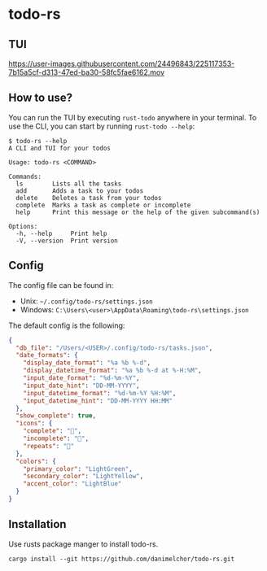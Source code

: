 # todo-rs

## TUI

https://user-images.githubusercontent.com/24496843/225117353-7b15a5cf-d313-47ed-ba30-58fc5fae6162.mov

## How to use?

You can run the TUI by executing `rust-todo` anywhere in your terminal. To use the CLI, you can start by running `rust-todo --help`:

```
$ todo-rs --help
A CLI and TUI for your todos

Usage: todo-rs <COMMAND>

Commands:
  ls        Lists all the tasks
  add       Adds a task to your todos
  delete    Deletes a task from your todos
  complete  Marks a task as complete or incomplete
  help      Print this message or the help of the given subcommand(s)

Options:
  -h, --help     Print help
  -V, --version  Print version
```

## Config

The config file can be found in:
- Unix: `~/.config/todo-rs/settings.json`
- Windows: `C:\Users\<user>\AppData\Roaming\todo-rs\settings.json`

The default config is the following:

```json
{
  "db_file": "/Users/<USER>/.config/todo-rs/tasks.json",
  "date_formats": {
    "display_date_format": "%a %b %-d",
    "display_datetime_format": "%a %b %-d at %-H:%M",
    "input_date_format": "%d-%m-%Y",
    "input_date_hint": "DD-MM-YYYY",
    "input_datetime_format": "%d-%m-%Y %H:%M",
    "input_datetime_hint": "DD-MM-YYYY HH:MM"
  },
  "show_complete": true,
  "icons": {
    "complete": "󰄴",
    "incomplete": "󰝦",
    "repeats": ""
  },
  "colors": {
    "primary_color": "LightGreen",
    "secondary_color": "LightYellow",
    "accent_color": "LightBlue"
  }
}
```

## Installation

Use rusts package manger to install todo-rs.

```
cargo install --git https://github.com/danimelchor/todo-rs.git
```
